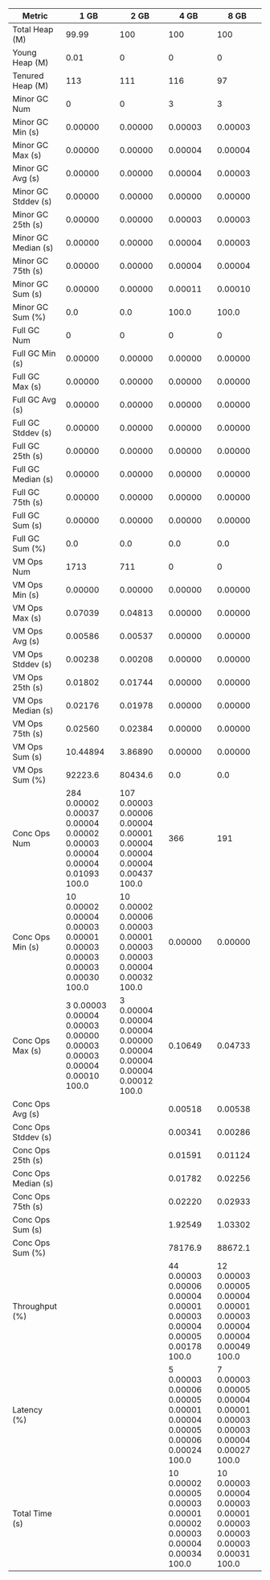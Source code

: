 | Metric | 1 GB | 2 GB | 4 GB | 8 GB |
|------|----|----|----|----|
| Total Heap (M) | 99.99 | 100 | 100 | 100 |
| Young Heap (M) | 0.01 | 0 | 0 | 0 |
| Tenured Heap (M) | 113 | 111 | 116 | 97 |
| Minor GC Num | 0 | 0 | 3 | 3 |
| Minor GC Min (s) | 0.00000 | 0.00000 | 0.00003 | 0.00003 |
| Minor GC Max (s) | 0.00000 | 0.00000 | 0.00004 | 0.00004 |
| Minor GC Avg (s) | 0.00000 | 0.00000 | 0.00004 | 0.00003 |
| Minor GC Stddev (s) | 0.00000 | 0.00000 | 0.00000 | 0.00000 |
| Minor GC 25th (s) | 0.00000 | 0.00000 | 0.00003 | 0.00003 |
| Minor GC Median (s) | 0.00000 | 0.00000 | 0.00004 | 0.00003 |
| Minor GC 75th (s) | 0.00000 | 0.00000 | 0.00004 | 0.00004 |
| Minor GC Sum (s) | 0.00000 | 0.00000 | 0.00011 | 0.00010 |
| Minor GC Sum (%) | 0.0 | 0.0 | 100.0 | 100.0 |
| Full GC Num | 0 | 0 | 0 | 0 |
| Full GC Min (s) | 0.00000 | 0.00000 | 0.00000 | 0.00000 |
| Full GC Max (s) | 0.00000 | 0.00000 | 0.00000 | 0.00000 |
| Full GC Avg (s) | 0.00000 | 0.00000 | 0.00000 | 0.00000 |
| Full GC Stddev (s) | 0.00000 | 0.00000 | 0.00000 | 0.00000 |
| Full GC 25th (s) | 0.00000 | 0.00000 | 0.00000 | 0.00000 |
| Full GC Median (s) | 0.00000 | 0.00000 | 0.00000 | 0.00000 |
| Full GC 75th (s) | 0.00000 | 0.00000 | 0.00000 | 0.00000 |
| Full GC Sum (s) | 0.00000 | 0.00000 | 0.00000 | 0.00000 |
| Full GC Sum (%) | 0.0 | 0.0 | 0.0 | 0.0 |
| VM Ops Num | 1713 | 711 | 0 | 0 |
| VM Ops Min (s) | 0.00000 | 0.00000 | 0.00000 | 0.00000 |
| VM Ops Max (s) | 0.07039 | 0.04813 | 0.00000 | 0.00000 |
| VM Ops Avg (s) | 0.00586 | 0.00537 | 0.00000 | 0.00000 |
| VM Ops Stddev (s) | 0.00238 | 0.00208 | 0.00000 | 0.00000 |
| VM Ops 25th (s) | 0.01802 | 0.01744 | 0.00000 | 0.00000 |
| VM Ops Median (s) | 0.02176 | 0.01978 | 0.00000 | 0.00000 |
| VM Ops 75th (s) | 0.02560 | 0.02384 | 0.00000 | 0.00000 |
| VM Ops Sum (s) | 10.44894 | 3.86890 | 0.00000 | 0.00000 |
| VM Ops Sum (%) | 92223.6 | 80434.6 | 0.0 | 0.0 |
| Conc Ops Num | 284	0.00002	0.00037	0.00004	0.00002	0.00003	0.00004	0.00004	0.01093	100.0 | 107	0.00003	0.00006	0.00004	0.00001	0.00004	0.00004	0.00004	0.00437	100.0 | 366 | 191 |
| Conc Ops Min (s) | 10	0.00002	0.00004	0.00003	0.00001	0.00003	0.00003	0.00003	0.00030	100.0 | 10	0.00002	0.00006	0.00003	0.00001	0.00003	0.00003	0.00004	0.00032	100.0 | 0.00000 | 0.00000 |
| Conc Ops Max (s) | 3	0.00003	0.00004	0.00003	0.00000	0.00003	0.00003	0.00004	0.00010	100.0 | 3	0.00004	0.00004	0.00004	0.00000	0.00004	0.00004	0.00004	0.00012	100.0 | 0.10649 | 0.04733 |
| Conc Ops Avg (s) |  |  | 0.00518 | 0.00538 |
| Conc Ops Stddev (s) |  |  | 0.00341 | 0.00286 |
| Conc Ops 25th (s) |  |  | 0.01591 | 0.01124 |
| Conc Ops Median (s) |  |  | 0.01782 | 0.02256 |
| Conc Ops 75th (s) |  |  | 0.02220 | 0.02933 |
| Conc Ops Sum (s) |  |  | 1.92549 | 1.03302 |
| Conc Ops Sum (%) |  |  | 78176.9 | 88672.1 |
| Throughput (%) |  |  | 44	0.00003	0.00006	0.00004	0.00001	0.00003	0.00004	0.00005	0.00178	100.0 | 12	0.00003	0.00005	0.00004	0.00001	0.00003	0.00004	0.00004	0.00049	100.0 |
| Latency (%) |  |  | 5	0.00003	0.00006	0.00005	0.00001	0.00004	0.00005	0.00006	0.00024	100.0 | 7	0.00003	0.00005	0.00004	0.00001	0.00003	0.00003	0.00004	0.00027	100.0 |
| Total Time (s) |  |  | 10	0.00002	0.00005	0.00003	0.00001	0.00002	0.00003	0.00004	0.00034	100.0 | 10	0.00003	0.00004	0.00003	0.00001	0.00003	0.00003	0.00003	0.00031	100.0 |
